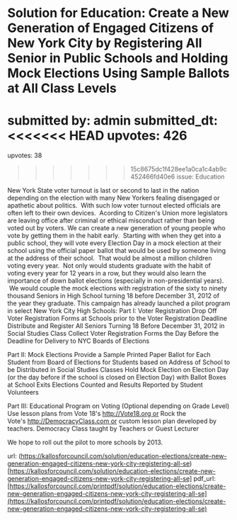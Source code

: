 # Solution for Education: Create a New Generation of Engaged Citizens of New York City by Registering All Senior in Public Schools and Holding Mock Elections Using Sample Ballots at All Class Levels #

submitted by: admin
submitted_dt: 
<<<<<<< HEAD
upvotes: 426
=======
upvotes: 38
>>>>>>> 15c8675dc1f428ee1a0ca1c4ab9c452466fd40e6
issue: Education

New York State voter turnout is last or second to last in the nation depending on the election with many New Yorkers fealing disengaged or apathetic about politics.  With such low voter turnout elected officials are often left to their own devices.  Acording to Citizen's Union more legislators are leaving office after criminal or ethical misconduct rather than being voted out by voters.
We can create a new generation of young people who vote by getting them in the habit early.  Starting with when they get into a public school, they will vote every Election Day in a mock election at their school using the official paper ballot that would be used by someone living at the address of their school.  That would be almost a million children voting every year.  Not only would students graduate with the habit of voting every year for 12 years in a row, but they would also learn the importance of down ballot elections (especially in non-presidential years).  We would couple the mock elections with registration of the sixty to ninety thousand Seniors in High School turning 18 before December 31, 2012 of the year they graduate.
This campaign has already launched a pilot program in select New York City High Schools:
Part I: Voter Registration
Drop Off Voter Registration Forms at Schools prior to the Voter Registration Deadline
Distribute and Register All Seniors Turning 18 Before December 31, 2012 in Social Studies Class
Collect Voter Registration Forms the Day Before the Deadline for Delivery to NYC Boards of Elections

Part II: Mock Elections
Provide a Sample Printed Paper Ballot for Each Student from Board of Elections for Students based on Address of School to be Distributed in Social Studies Classes
Hold Mock Election on Election Day (or the day before if the school is closed on Election Day) with Ballot Boxes at School Exits
Elections Counted and Results Reported by Student Volunteers

Part III: Educational Program on Voting (Optional depending on Grade Level)
Use lesson plans from Vote 18's http://Vote18.org or Rock the Vote's http://DemocracyClass.com or custom lesson plan developed by teachers.
Democracy Class taught by Teachers or Guest Lecturer

We hope to roll out the pilot to more schools by 2013.

url: (https://kallosforcouncil.com/solution/education-elections/create-new-generation-engaged-citizens-new-york-city-registering-all-se)[https://kallosforcouncil.com/solution/education-elections/create-new-generation-engaged-citizens-new-york-city-registering-all-se]
pdf_url: [https://kallosforcouncil.com/printpdf/solution/education-elections/create-new-generation-engaged-citizens-new-york-city-registering-all-se](https://kallosforcouncil.com/printpdf/solution/education-elections/create-new-generation-engaged-citizens-new-york-city-registering-all-se)